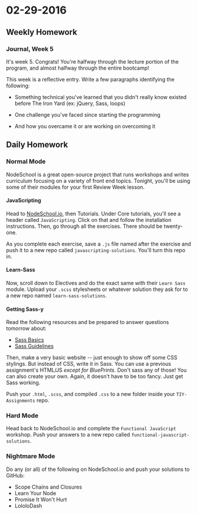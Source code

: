 # 02-29-2016

## Weekly Homework

### Journal, Week 5

It's week 5. Congrats! You're halfway through the lecture portion of the program, and almost halfway through the entire bootcamp!

This week is a reflective entry. Write a few paragraphs identifying the following:

* Something technical you've learned that you didn't really know existed before The Iron Yard (ex: jQuery, Sass, loops)

* One challenge you've faced since starting the programming

* And how you overcame it or are working on overcoming it

## Daily Homework

### Normal Mode

NodeSchool is a great open-source project that runs workshops and writes curriculum focusing on a variety of front end topics. Tonight, you'll be using some of their modules for your first Review Week lesson.

#### JavaScripting

Head to [NodeSchool.io](http://nodeschool.io/index.html), then Tutorials. Under Core tutorials, you'll see a header called `JavaScripting`. Click on that and follow the installation instructions. Then, go through all the exercises. There should be twenty-one.

As you complete each exercise, save a `.js` file named after the exercise and push it to a new repo called `javascripting-solutions`. You'll turn this repo in.

#### Learn-Sass

Now, scroll down to Electives and do the exact same with their `Learn Sass` module. Upload your `.scss` stylesheets or whatever solution they ask for to a new repo named `learn-sass-solutions`.

#### Getting Sass-y

Read the following resources and be prepared to answer questions tomorrow about:

* [Sass Basics](http://sass-lang.com/guide)
* [Sass Guidelines](http://sass-guidelin.es/)

Then, make a very basic website -- just enough to show off some CSS stylings. But instead of CSS, write it in Sass. You can use a previous assignment's HTML/JS _except for BluePrints_. Don't sass any of those! You can also create your own. Again, it doesn't have to be too fancy. Just get Sass working.

Push your `.html`, `.scss`, and compiled `.css` to a new folder inside your `TIY-Assignments` repo.

### Hard Mode

Head back to NodeSchool.io and complete the `Functional JavaScript` workshop. Push your answers to a new repo called `functional-javascript-solutions`.

### Nightmare Mode

Do any (or all) of the following on NodeSchool.io and push your solutions to GitHub:

* Scope Chains and Closures
* Learn Your Node
* Promise It Won't Hurt
* LololoDash
